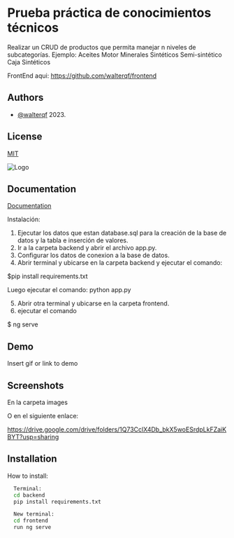 
# Prueba práctica de conocimientos técnicos

Realizar un CRUD de productos que permita manejar n niveles de subcategorías.
Ejemplo:
Aceites
Motor
Minerales Sintéticos Semi-sintético
Caja
Sintéticos

FrontEnd aqui: https://github.com/walterqf/frontend

## Authors

- [@walterqf](https://github.com/walterqf) 2023.


## License

[MIT](https://choosealicense.com/licenses/mit/)


![Logo](https://scontent.fgua3-5.fna.fbcdn.net/v/t1.6435-9/117294039_620833611908867_9211621532768217197_n.jpg?_nc_cat=104&ccb=1-7&_nc_sid=9267fe&_nc_ohc=HVlBPpm6pEQAX90hTmU&_nc_ht=scontent.fgua3-5.fna&oh=00_AfAkehO61lPpSzfKUjk9pgtpD2kk2rHgHAp7XibUB4g3cA&oe=64E581EF)


## Documentation

[Documentation](https://linktodocumentation)

Instalación:

1. Ejecutar los datos que estan database.sql para la creación de la base de datos y la tabla e inserción de valores.
2. Ir a la carpeta backend y abrir el archivo app.py.
3. Configurar los datos de conexion a la base de datos.
4. Abrir terminal y ubicarse en la carpeta backend y ejecutar el comando: 

$pip install requirements.txt

Luego ejecutar el comando: python app.py

5. Abrir otra terminal y ubicarse en la carpeta frontend. 
6. ejecutar el comando 

$ ng serve
## Demo

Insert gif or link to demo


## Screenshots
En la carpeta images

O en el siguiente enlace:

https://drive.google.com/drive/folders/1Q73CclX4Db_bkX5woESrdpLkFZaiKBYT?usp=sharing


## Installation

How to install:

```bash
  Terminal:
  cd backend
  pip install requirements.txt

  New terminal:
  cd frontend
  run ng serve
```
    
